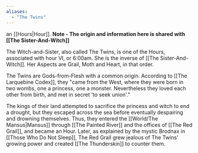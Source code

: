 ```yaml
---
aliases:
  - "The Twins"
---
```


an [[Hours|Hour]].
**Note - The origin and information here is shared with [[The Sister-And-Witch]]**

The Witch-and-Sister, also called The Twins, is one of the Hours, associated with hour VI, or 6:00am. She is the inverse of [[The Sister-And-Witch]]. Her Aspects are Grail, Moth and Heart, in that order. 

The Twins are Gods-from-Flesh with a common origin. According to [[The Larquebine Codex]], they "came from the West, where they were born in two wombs, one a princess, one a monster. Nevertheless they loved each other from birth, and met in secret 'to seek union'." 

The kings of their land attempted to sacrifice the princess and witch to end a drought, but they escaped across the sea before eventually despairing and drowning themselves. Thus, they entered the [[World/The Mansus|Mansus]] through [[The Painted River]] and the offices of [[The Red Grail]], and became an Hour. Later, as explained by the mystic Brodnax in [[Those Who Do Not Sleep]], The Red Grail grew jealous of The Twins' growing power and created [[The Thunderskin]] to counter them. 